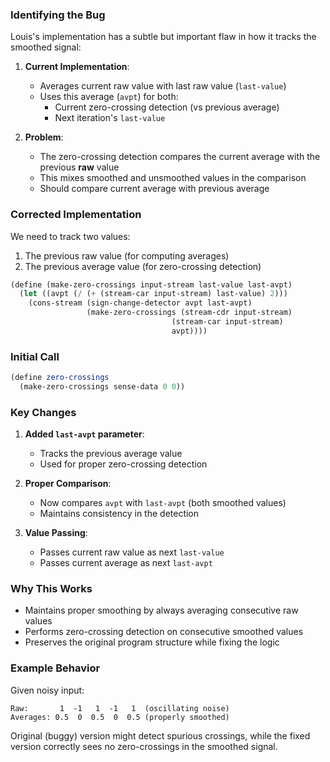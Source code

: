 ### Identifying the Bug

Louis's implementation has a subtle but important flaw in how it tracks the smoothed signal:

1. **Current Implementation**:
   - Averages current raw value with last raw value (`last-value`)
   - Uses this average (`avpt`) for both:
     - Current zero-crossing detection (vs previous average)
     - Next iteration's `last-value`

2. **Problem**:
   - The zero-crossing detection compares the current average with the previous **raw** value
   - This mixes smoothed and unsmoothed values in the comparison
   - Should compare current average with previous average

### Corrected Implementation

We need to track two values:
1. The previous raw value (for computing averages)
2. The previous average value (for zero-crossing detection)

```scheme
(define (make-zero-crossings input-stream last-value last-avpt)
  (let ((avpt (/ (+ (stream-car input-stream) last-value) 2)))
    (cons-stream (sign-change-detector avpt last-avpt)
                 (make-zero-crossings (stream-cdr input-stream)
                                    (stream-car input-stream)
                                    avpt))))
```

### Initial Call

```scheme
(define zero-crossings
  (make-zero-crossings sense-data 0 0))
```

### Key Changes

1. **Added `last-avpt` parameter**:
   - Tracks the previous average value
   - Used for proper zero-crossing detection

2. **Proper Comparison**:
   - Now compares `avpt` with `last-avpt` (both smoothed values)
   - Maintains consistency in the detection

3. **Value Passing**:
   - Passes current raw value as next `last-value`
   - Passes current average as next `last-avpt`

### Why This Works

- Maintains proper smoothing by always averaging consecutive raw values
- Performs zero-crossing detection on consecutive smoothed values
- Preserves the original program structure while fixing the logic

### Example Behavior

Given noisy input:
```
Raw:       1  -1   1  -1   1  (oscillating noise)
Averages: 0.5  0  0.5  0  0.5 (properly smoothed)
```

Original (buggy) version might detect spurious crossings, while the fixed version correctly sees no zero-crossings in the smoothed signal.

